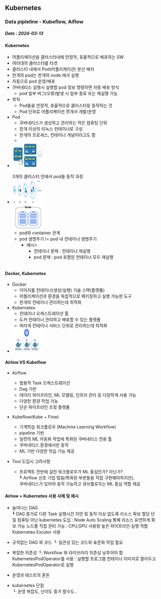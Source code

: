 ## Kubernetes
### Data pipleline - Kubeflow, Aiflow 
##### Date : 2024-03-13

#### Kubernetes  
- 어플리케이션을 클러스터내에 안정적, 효율적으로 배포하는 SW
- 여러대의 클러스터를 타겟
- 클러스터 내에서 Pod(어플리케이션) 분산 배치 
- 한개의 pod는 한개의 node 에서 실행
- 자동으로 pod 운영/배포
- 쿠버네티스 실행시 실행할 pod 정보 명령하면 자동 배포 방식
  - pod 일부 버그(오류)발생 시 일부 종료 또는 재실행 가능
- 목적
  - Pod들을 안정적, 효율적으로 클러스터링 동작하는 것 
  - Pod 단위로 어플리케이션 쪼개서 개발/운영
- Pod
  - 쿠버네티스가 생성하고 관리하는 작은 컴퓨팅 단위
  - 한개 이상의 리눅스 컨테이너로 구성 
  - 한개의 프로세스, 컨테이너 개념이라고도 함
  - 
- <img alt="3개의 클러스터 안에서 pod들 동작 과정 그림" height="80" src="../doc/img/img_054.png" title="쿠버네티스 pod/cluster" width="100"/></br>   
    3개의 클러스터 안에서 pod들 동작 과정  
- <img alt="" height="80" src="../doc/img/img.png" title="pod와 container 관계1" width="100"/></br>
  <img alt="" height="80" src="../doc/img/img_1.png" title="pod와 container 관계2" width="100"/></br>
  - pod와 container 관계 
  - pod 생명주기 != pod 내 컨테이너 생명주기
    - 예시> 
        - 컨테이너 문제 : 컨테이너 재실행 
        - pod 문제 : pod 포함된 컨테이너 모두 재실행
</br></br>  


#### Docker, Kubernetes
+ Docker
  + 이미지를 컨테이너(생성/실행) 기술 스택(플랫폼)
  + 어플리케이션과 환경을 독립적으로 패키징하고 실행 가능한 도구 
  + 한개의 컨테이너 관리하는데 최적화
+ Kubernetes
  + 컨테이너 오케스트레이션 툴
  + 도커 컨테이너 관리하고 배포할 수 있는 플랫폼 
  + 여러개 컨테이너 서비스 단위로 관리하는데 최적화
+ <img alt="" height="80" src="../doc/img/img_2.png" title="pod와 container 관계2" width="100"/>

#### Airlow VS Kubeflow
+ Airflow
  + 범용적 Task 오케스트레이션 
  + Dag 기반
  + 데이터 파이프라인, ML 모델링, 인프라 관리 등 다양하게 사용 가능
  + 다양한 환경 작업 가능
  + 단순 파이프라인 조정 플랫폼
  
+ Kubeflow(Kube + Flow)
  + 기계학습 워크플로우 (Machine Learning Workflow)
  + pipeline 기반
  + 일련의 ML 자동화 작업에 특화된 쿠버네티스 전용 툴
  + 쿠버네티스 환경에서만 동작
  + ML 기반 다양한 학습 기능 제공

+ Tool 도입시 고려사항
  + 프로젝트 전반에 걸친 워크플로우가 ML 중심인가? 아닌가?   
    ┖ Airflow 선호 기업 많음(특화된 부분들을 직접 구현해야하지만),    
     쿠버네티스가 있어야 동작 가능하고 큐브플로우는 ML 중심 역할 제공  
  

#### Airlow + Kubernetes 사용 사례 및 예시
+ 늘어나는 DAG   
┖ DAG 증가로 다른 Task 실행시간 지연 및 동작 이상 없도록 리소스 확보 할당 
단일 컴퓨팅 아닌 kubernetes 도입 : Node Auto Scaling 통해 리소스 유연하게 확보 가능
노드풀 직접 관리 가능 : CPU,GPU 사용량 높은 파이프라인 실행 적합
Kubernetes Excutor 사용
+ 규칙없는 DAG 와 코드
┖ 일관성 있는 코드와 표준화 작업 필요
+ 복잡한 의존성
┖  Workflow 와 라이브러리 의존성 낮추어야 함    
KubernetesPodOperator를 사용 : 실행할 프로그램 컨테이너 이미지로 말아두고 KubernetesPodOperator로 실행
+ 운영과 테스트의 혼돈

+ kubernetes 단점     
┖ 운영 복잡도, 난이도 증가 할수도..


